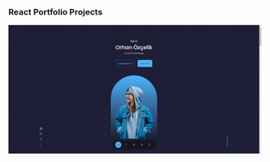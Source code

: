 ### React Portfolio Projects
![](https://github.com/Orhan-34/Reac-Portfolio-Project/blob/orhanDev/screenshots/header.png)
